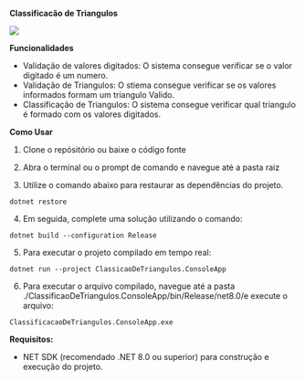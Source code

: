 **Classificacão de Triangulos**

![](https://i.imgur.com/V3Ysa21.gif)

**Funcionalidades**
- Validação de valores digitados: O sistema consegue verificar se o valor digitado é um numero.
- Validação de Triangulos: O stiema consegue verificar se os valores informados formam um triangulo Valido.
- Classificação de Triangulos: O sistema consegue verificar qual triangulo é formado com os valores digitados.

**Como Usar**
1. Clone o repósitório ou baixe o código fonte
2. Abra o terminal ou o prompt de comando e navegue até a pasta raiz

3. Utilize o comando abaixo para restaurar as dependências do projeto.
```
dotnet restore
````

4. Em seguida, complete uma solução utilizando o comando:
```
dotnet build --configuration Release
````

5. Para executar o projeto compilado em tempo real:
```
dotnet run --project ClassicaoDeTriangulos.ConsoleApp
```

6. Para executar o arquivo compilado, navegue até a pasta ./ClassificaoDeTriangulos.ConsoleApp/bin/Release/net8.0/e execute o arquivo:
```
ClassificacaoDeTriangulos.ConsoleApp.exe
```

**Requisitos:**
- NET SDK (recomendado .NET 8.0 ou superior) para construção e execução do projeto.